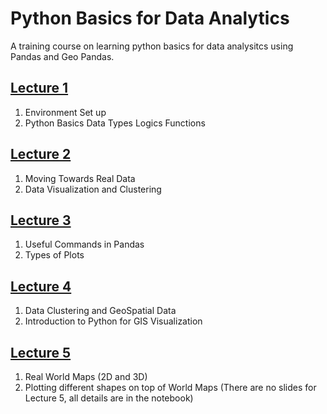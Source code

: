 # Python Basics for Data Analytics
A training course on learning python basics for data analysitcs using Pandas and Geo Pandas.

## [Lecture 1](https://github.com/harisgulzar1/pythonbasics/blob/main/Python%20Course%20Lecture%201.pdf)
1. Environment Set up
2. Python Basics
   Data Types
   Logics
   Functions
## [Lecture 2](https://github.com/harisgulzar1/pythonbasics/blob/main/Python%20Course%20Lecture%202.pdf)
1. Moving Towards Real Data
2. Data Visualization and Clustering

## [Lecture 3](https://github.com/harisgulzar1/pythonbasics/blob/main/Python%20Course%20Lecture%203.pdf)
1. Useful Commands in Pandas
2. Types of Plots

## [Lecture 4](https://github.com/harisgulzar1/pythonbasics/blob/main/Python%20Course%20Lecture%204.pdf)
1. Data Clustering and GeoSpatial Data
2. Introduction to Python for GIS Visualization

## [Lecture 5](https://github.com/harisgulzar1/pythonbasics/blob/main/PythonBasicsLecture5.ipynb)
1. Real World Maps (2D and 3D)
2. Plotting different shapes on top of World Maps
(There are no slides for Lecture 5, all details are in the notebook)


